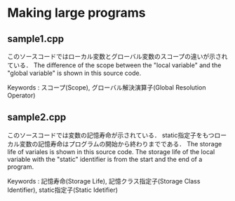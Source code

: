 # Making large programs

## sample1.cpp 

このソースコードではローカル変数とグローバル変数のスコープの違いが示されている．
The difference of the scope between the "local variable" and the "global variable" is shown in this source code.

Keywords : スコープ(Scope), グローバル解決演算子(Global Resolution Operator)


## sample2.cpp 

このソースコードでは変数の記憶寿命が示されている．
static指定子をもつローカル変数の記憶寿命はプログラムの開始から終わりまでである．
The storage life of variales is shown in this source code.
The storage life of the local variable with the "static" identifier is from the start and the end of a program.

Keywords : 記憶寿命(Storage Life), 記憶クラス指定子(Storage Class Identifier), static指定子(Static Idetifier)
